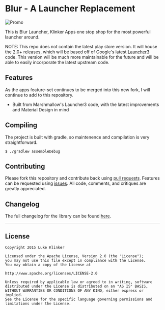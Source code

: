 # Blur - A Launcher Replacement

![Promo](https://raw.githubusercontent.com/klinker24/Android-Blur-Launcher/master/promo/images/Feature%20Graphic.png)

This is Blur Launcher, Klinker Apps one stop shop for the most powerful launcher around.

NOTE: This repo does not contain the latest play store version. It will house the 2.0+ releases, which will be based off of Google's latest [Launcher3](https://github.com/klinker24/launcher3/) code. This version will be much more maintainable for the future and will be able to easily incorporate the latest upstream code.


## Features

As the apps feature-set continues to be merged into this new fork, I will continue to add to this repository.

- Built from Marshmallow's Launcher3 code, with the latest improvements and Material Design in mind

## Compiling

The project is built with gradle, so maintenence and compilation is very straightforward. 

```
$ ./gradlew assembleDebug
```

## Contributing

Please fork this repository and contribute back using [pull requests](https://github.com/klinker24/Android-Blur-Launcher/pulls). Features can be requested using [issues](https://github.com/klinker24/Android-Blur-Launcher/issues). All code, comments, and critiques are greatly appreciated.

## Changelog

The full changelog for the library can be found [here](https://github.com/klinker24/Android-Blur-Launcher/blob/master/changelog.md).


---

## License

```
Copyright 2015 Luke Klinker

Licensed under the Apache License, Version 2.0 (the "License");
you may not use this file except in compliance with the License.
You may obtain a copy of the License at

http://www.apache.org/licenses/LICENSE-2.0

Unless required by applicable law or agreed to in writing, software
distributed under the License is distributed on an "AS IS" BASIS,
WITHOUT WARRANTIES OR CONDITIONS OF ANY KIND, either express or implied.
See the License for the specific language governing permissions and
limitations under the License.
```
